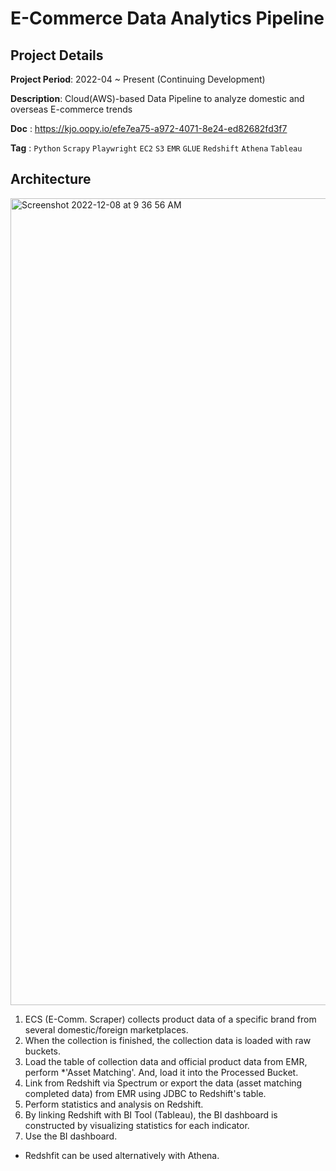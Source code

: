 # E-Commerce Data Analytics Pipeline

## Project Details

**Project Period**: 2022-04 ~ Present (Continuing Development)

**Description**: Cloud(AWS)-based Data Pipeline to analyze domestic and overseas E-commerce trends

**Doc** : https://kjo.oopy.io/efe7ea75-a972-4071-8e24-ed82682fd3f7

**Tag** : `Python` `Scrapy` `Playwright` `EC2` `S3` `EMR` `GLUE` `Redshift` `Athena` `Tableau`



## Architecture
<img width="1291" alt="Screenshot 2022-12-08 at 9 36 56 AM" src="https://user-images.githubusercontent.com/24248797/206327601-6fe3dbdf-f3a6-46f1-ab84-c061f04d4649.png">


1. ECS (E-Comm. Scraper) collects product data of a specific brand from several domestic/foreign marketplaces.
2. When the collection is finished, the collection data is loaded with raw buckets.
3. Load the table of collection data and official product data from EMR, perform *'Asset Matching'. And, load it into the Processed Bucket.
4. Link from Redshift via Spectrum or export the data (asset matching completed data) from EMR using JDBC to Redshift's table.
5. Perform statistics and analysis on Redshift.
6. By linking Redshift with BI Tool (Tableau), the BI dashboard is constructed by visualizing statistics for each indicator.
7. Use the BI dashboard.


* Redshfit can be used alternatively with Athena.
